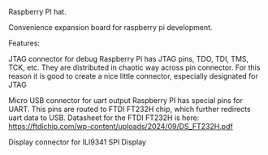 Raspberry PI hat.

Convenience expansion board for raspberry pi development.

Features:

JTAG connector for debug
Raspberry Pi has JTAG pins, TDO, TDI, TMS, TCK, etc. They are distributed in chaotic way across pin connector.
For this reason it is good to create a nice little connector, especially designated for JTAG

Micro USB connector for uart output
Raspberry PI has special pins for UART. This pins are routed to FTDI FT232H chip, which further redirects uart
data to USB.
Datasheet for the FTDI FT232H is here:
https://ftdichip.com/wp-content/uploads/2024/09/DS_FT232H.pdf

Display connector for ILI9341 SPI Display
